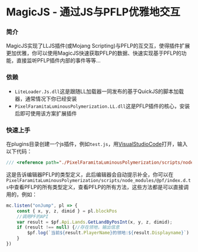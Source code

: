 # MagicJS - 通过JS与PFLP优雅地交互
### 简介
MagicJS实现了LLJS插件(或Mojang Scripting)与PFLP的互交互，使得插件扩展更加优雅，你可以使用MagicJS快速获取PFLP的数据、快速实现基于PFLP的功能，直接监听PFLP插件内部的事件等等...
### 依赖
- `LiteLoader.Js.dll`这是跟随LL加载器一同发布的基于QuickJS的脚本加载器，通常情况下你已经安装
- `PixelFaramitaLuminousPolymerization.LL.dll`这是PFLP插件的核心，安装后即可使用该方案扩展插件

### 快速上手
在plugins目录创建一个js插件，例如`test.js`，用[VisualStudioCode](https://code.visualstudio.com/)打开，输入以下代码：
```js
/// <reference path="./PixelFaramitaLuminousPolymerization/scripts/node_modules/@pf/index.d.ts" /> 
```
这是告诉编辑器PFLP的类型定义，此后编辑器会自动提示补全，你可以在`PixelFaramitaLuminousPolymerization/scripts/node_modules/@pf/index.d.ts`中查看PFLP的所有类型定义，查看PFLP的所有方法，这些方法都是可以直接调用的，例如：
```js
mc.listen("onJump", pl => {
    const { x, y, z, dimid } = pl.blockPos
    //调用PF的API
    var result = $pf.Api.Lands.GetLandByPosInt(x, y, z, dimid);
    if (result !== null) {//存在领地，输出信息
        $pf.log(`当前${result.PlayerName}的领地:${result.Displayname}`)
    }
})
```

